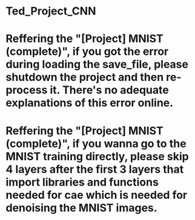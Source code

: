 # Ted_Project_CNN

# Reffering the "[Project] MNIST (complete)", if you got the error during loading the save_file, please shutdown the project and then re-process it. There's no adequate explanations of this error online.

# Reffering the "[Project] MNIST (complete)", if you wanna go to the MNIST training directly, please skip 4 layers after the first 3 layers that import libraries and functions needed for cae which is needed for denoising the MNIST images.
